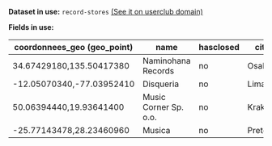 **Dataset in use:** `record-stores` [(See it on userclub domain)](https://userclub.opendatasoft.com/explore/dataset/record-stores/table/)

**Fields in use:**

|coordonnees_geo (geo_point)|name|hasclosed|city|
|---|---|---|---|
|34.67429180,135.50417380|Naminohana Records|no|Osaka|
|-12.05070340,-77.03952410|Disqueria|no|Lima|
|50.06394440,19.93641400|Music Corner Sp. o.o.|no|Kraków|
|-25.77143478,28.23460960|Musica|no|Pretoria


